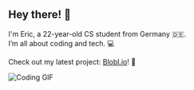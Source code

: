 ## Hey there! 👋  
I'm Eric, a 22-year-old CS student from Germany 🇩🇪.  
I’m all about coding and tech. 💻

Check out my latest project: [Blobl.io](https://blobl.io)! 🚀

![Coding GIF](http://media.giphy.com/media/yYSSBtDgbbRzq/giphy.gif)

